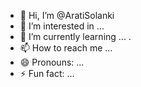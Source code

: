 - 👋 Hi, I’m @AratiSolanki
- 👀 I’m interested in ...
- 🌱 I’m currently learning ...
  .
- 📫 How to reach me ...
- 😄 Pronouns: ...
- ⚡ Fun fact: ...

<!---
AratiSolanki/AratiSolanki is a ✨ special ✨ repository because its `README.md` (this file) appears on your GitHub profile.
You can click the Preview link to take a look at your changes.
--->
